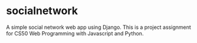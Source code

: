 # socialnetwork
A simple social network web app using Django. This is a project assignment for CS50 Web Programming with Javascript and Python.
